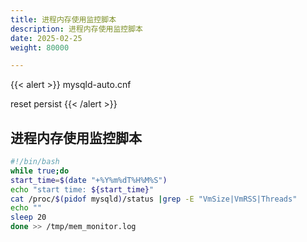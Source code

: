 ```yaml
---
title: 进程内存使用监控脚本
description: 进程内存使用监控脚本
date: 2025-02-25
weight: 80000

---
```


<style>
th, td {
  border: 1px solid rgb(190, 190, 190);
}
</style>


{{< alert >}}
mysqld-auto.cnf

reset persist
{{< /alert >}}

## 进程内存使用监控脚本


```bash
#!/bin/bash
while true;do
start_time=$(date "+%Y%m%dT%H%M%S")
echo "start time: ${start_time}"
cat /proc/$(pidof mysqld)/status |grep -E "VmSize|VmRSS|Threads"
echo ""
sleep 20
done >> /tmp/mem_monitor.log

```










